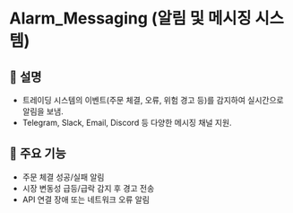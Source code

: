 
# Alarm_Messaging (알림 및 메시징 시스템)

## 📌 설명
- 트레이딩 시스템의 이벤트(주문 체결, 오류, 위험 경고 등)를 감지하여 실시간으로 알림을 보냄.
- Telegram, Slack, Email, Discord 등 다양한 메시징 채널 지원.

## 📌 주요 기능
- 주문 체결 성공/실패 알림
- 시장 변동성 급등/급락 감지 후 경고 전송
- API 연결 장애 또는 네트워크 오류 알림
    